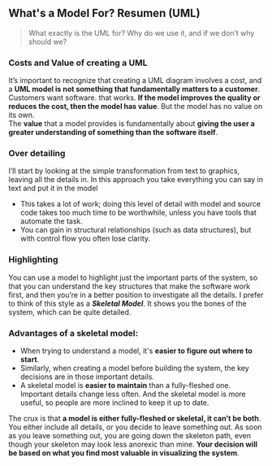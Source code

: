 ## What's a Model For? Resumen (UML)
> What exactly is the UML for? Why do we use it, and if we don’t why should we?

### Costs and Value of creating a UML
It’s important to recognize that creating a UML diagram involves a cost, and a **UML model is not something that fundamentally matters to a customer**. Customers want software.
that works. **If the model improves the quality or reduces the cost, then the model has value**. But the model has no value on its own.  
The **value** that a model provides is fundamentally about **giving the user a greater understanding of something than the software itself**.

### Over detailing
I’ll start by looking at the simple transformation from text to graphics, leaving all the details in. In this approach you take everything you can say in text and put it in the model
- This takes a lot of work; doing this level of detail with model and source code takes too much time to be worthwhile, unless you have tools that automate the task.
- You can gain in structural relationships (such as data structures), but with control flow you often lose clarity.

### Highlighting
You can use a model to highlight just the important parts of the system, so that you can understand the key structures that make the software work first, and then you’re in a better position to investigate all the details. I prefer to think of this style as a ***Skeletal Model***. It shows you the bones of the system, which can be
quite detailed. 

### Advantages of a skeletal model:
- When trying to understand a model, it's **easier to figure out where to start**.
- Similarly, when creating a model before building the system, the key decisions are in those important details.
- A skeletal model is **easier to maintain** than a fully-fleshed one. Important details change less often. And the skeletal model is more useful, so people are more inclined to keep it up to date. 

The crux is that **a model is either fully-fleshed or skeletal, it can’t be both**. You either include all details, or you decide to leave something out. As soon as you leave something out, you are going down the skeleton path, even though your skeleton may look less anorexic than mine. **Your decision will be based on what you find most valuable in visualizing the system**.
